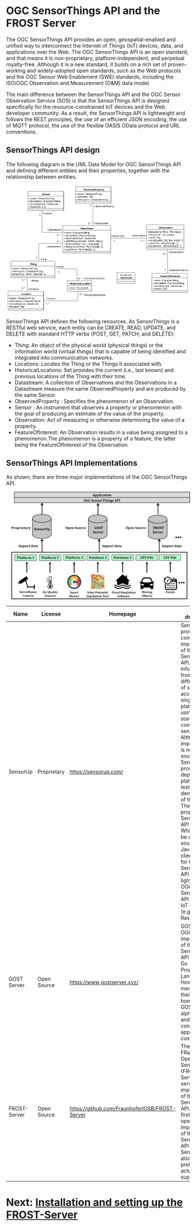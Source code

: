 # OGC SensorThings API and the FROST Server

The OGC SensorThings API provides an open, geospatial-enabled and unified way to interconnect the Internet of Things (IoT) devices, data, and applications over the Web. The OGC SensorThings API is an open standard, and that means it is non-proprietary, platform-independent, and perpetual royalty-free. Although it is a new standard, it builds on a rich set of proven-working and widely-adopted open standards, such as the Web protocols and the OGC Sensor Web Enablement (SWE) standards, including the ISO/OGC Observation and Measurement (O&M) data model.

The main difference between the SensorThings API and the OGC Sensor Observation Service (SOS) is that the SensorThings API is designed specifically for the resource-constrained IoT devices and the Web developer community. As a result, the SensorThings API is lightweight and follows the REST principles, the use of an efficient JSON encoding, the use of MQTT protocol, the use of the flexible OASIS OData protocol and URL conventions.

## SensorThings API design
The following diagram is the UML Data Model for OGC SensorThings API and defining different entities and their properties, together with the relationship between entities.

![SensorThings API UML Model](../doc/images/SensorThings_API_data_model.png)

SensorThings API defines the following resources. As SensorThings is a RESTful web service, each entity can be CREATE, READ, UPDATE, and DELETE with standard HTTP verbs (POST, GET, PATCH, and DELETE):

* Thing: An object of the physical world (physical things) or the information world (virtual things) that is capable of being identified and integrated into communication networks.
* Locations: Locates the Thing or the Things it associated with.
* HistoricalLocations: Set provides the current (i.e., last known) and previous locations of the Thing with their time.
* Datastream: A collection of Observations and the Observations in a Datastream measure the same ObservedProperty and are produced by the same Sensor.
* ObservedProperty : Specifies the phenomenon of an Observation.
* Sensor : An instrument that observes a property or phenomenon with the goal of producing an estimate of the value of the property.
* Observation: Act of measuring or otherwise determining the value of a property.
* FeatureOfInterest: An Observation results in a value being assigned to a phenomenon.The phenomenon is a property of a feature, the latter being the FeatureOfInterest of the Observation.


## SensorThings API Implementations
As shown, there are three major implementations of the OGC SensorThings API.

![SensorThings API UML Model](../doc/images/STA_Implementations.png)

Name | License | Homepage | Short description
------------ | ------------- | ------------- | -------------
SensorUp | Proprietary | https://sensorup.com/ | SensorUp Inc. provides a complete implementation of the SensorThings API. It makes information from all different kinds of sensors accessible in a single platform, by using open standards to connect the sensors. Although this implementation is not open-source, SensorUp provides deployment platforms for testing and demonstration of the API. There is also a proposal from SensorThings API titled Whiskers, will be an open source Javascript client library for the OGC SensorThings API and a light-weight OGC SensorThings API server for IoT gateways (e.g., Raspberry Pi).
GOST Server | Open Source | https://www.gostserver.xyz/ | GOST is an OGC compliant implementation of the OGC SensorThings API written in Go Programmaing Language. However, as mentioned in their homepage, GOST is an alpha software and is not (yet) considered appropriate for customer use.  
FROST-Server | Open Source | https://github.com/FraunhoferIOSB/FROST-Server | The FRaunhofer Opensource SensorThings (FROST) Server is a server implementation of the OGC SensorThings API. It is the first complete, open-source implementation of the OGC SensorThings API Part 1: Sensing. It now also includes preliminary actuation support.

# Next: [Installation and setting up the FROST-Server](../FROST-Server/FROST.md)
